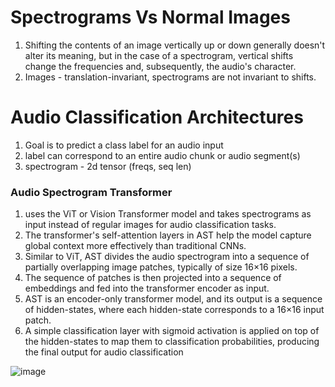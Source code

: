 # Spectrograms Vs Normal Images

1. Shifting the contents of an image vertically up or down generally doesn't alter its meaning, but in the case of a spectrogram, vertical shifts change the frequencies and, subsequently, the audio's character.
2. Images - translation-invariant, spectrograms are not invariant to shifts.

# Audio Classification Architectures

1. Goal is to predict a class label for an audio input
2. label can correspond to an entire audio chunk or audio segment(s)
3. spectrogram - 2d tensor (freqs, seq len)


### Audio Spectrogram Transformer

1. uses the ViT or Vision Transformer model and takes spectrograms as input instead of regular images for audio classification tasks.
2. The transformer's self-attention layers in AST help the model capture global context more effectively than traditional CNNs.
3. Similar to ViT, AST divides the audio spectrogram into a sequence of partially overlapping image patches, typically of size 16×16 pixels.
4. The sequence of patches is then projected into a sequence of embeddings and fed into the transformer encoder as input.
5. AST is an encoder-only transformer model, and its output is a sequence of hidden-states, where each hidden-state corresponds to a 16×16 input patch.
6. A simple classification layer with sigmoid activation is applied on top of the hidden-states to map them to classification probabilities, producing the final output for audio classification

![image](https://github.com/DrishtiShrrrma/huggingface-audio-course/assets/129742046/ff6162b0-47ca-46e0-ad92-f991a2c4c44b)



